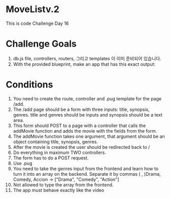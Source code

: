 # MoveListv.2

This is code Challenge Day 16

# Challenge Goals

1. db.js file, controllers, routers, 그리고 templates 이 이미 준비되어 있습니다.
2. With the provided blueprint, make an app that has this exact output:

# Conditions

1. You need to create the route, controller and .pug template for the page /add.
2. The /add page should be a form with three inputs: title, synopsis, genres. title and genres should be inputs and synopsis should be a text area.
3. This form should POST to a page with a controller that calls the addMovie function and adds the movie with the fields from the form.
4. The addMovie function takes one argument, that argument should be an object containing title, synopsis, genres.
5. After the movie is created the user should be redirected back to /
6. Do everything in maximum TWO controllers.
7. The form has to do a POST request.
8. Use .pug
9. You need to take the genres input from the frontend and learn how to turn it into an array on the backend. Separate it by commas ( , )Drama, Comedy, Accion -> ["Drama", "Comedy", "Action"]
10. Not allowed to type the array from the frontend.
11. The app must behave exactly like the video
